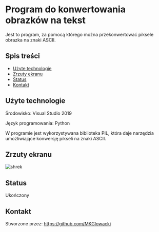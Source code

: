 # Program do konwertowania obrazków na tekst

Jest to program, za pomocą którego można przekonwertować piksele obrazka na znaki ASCII.

## Spis treści

* [Użyte technologie](#użyte-technologie)
* [Zrzuty ekranu](#zrzuty-ekranu)
* [Status](#status)
* [Kontakt](#kontakt)

## Użyte technologie

Środowisko: Visual Studio 2019

Język programowania: Python

W programie jest wykorzystywana biblioteka PIL, która daje narzędzia umożliwiające konwersję pikseli na znaki ASCII.

## Zrzuty ekranu

![shrek](https://user-images.githubusercontent.com/79590290/120245092-6ca5e500-c26c-11eb-8376-5d69aa29c6c1.png)

## Status

Ukończony

## Kontakt

Stworzone przez: https://github.com/MKGlowacki
